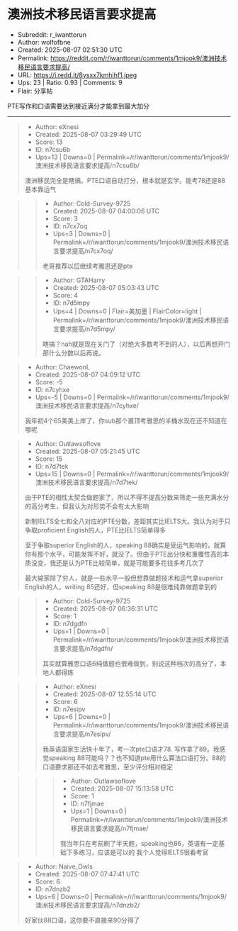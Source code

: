 # 澳洲技术移民语言要求提高

- Subreddit: r_iwanttorun
- Author: wolfofbne
- Created: 2025-08-07 02:51:30 UTC
- Permalink: https://reddit.com/r/iwanttorun/comments/1mjook9/澳洲技术移民语言要求提高/
- URL: https://i.redd.it/8ysxx7kmhihf1.jpeg
- Ups: 23 | Ratio: 0.93 | Comments: 9
- Flair: 分享帖


PTE写作和口语需要达到接近满分才能拿到最大加分


---

> - Author: eXnesi
> - Created: 2025-08-07 03:29:49 UTC
> - Score: 13
> - ID: n7csu6b
> - Ups=13 | Downs=0 | Permalink=/r/iwanttorun/comments/1mjook9/澳洲技术移民语言要求提高/n7csu6b/
>
> 澳洲移民完全是瞎搞。PTE口语自动打分，根本就是玄学。能考78还是88基本靠运气

>> - Author: Cold-Survey-9725
>> - Created: 2025-08-07 04:00:06 UTC
>> - Score: 3
>> - ID: n7cx7oq
>> - Ups=3 | Downs=0 | Permalink=/r/iwanttorun/comments/1mjook9/澳洲技术移民语言要求提高/n7cx7oq/
>>
>> 老哥推荐以后继续考雅思还是pte

>> - Author: GTAHarry
>> - Created: 2025-08-07 05:03:43 UTC
>> - Score: 4
>> - ID: n7d5mpy
>> - Ups=4 | Downs=0 | Flair=美加墨 | FlairColor=light | Permalink=/r/iwanttorun/comments/1mjook9/澳洲技术移民语言要求提高/n7d5mpy/
>>
>> 瞎搞？nah就是现在关门了（对绝大多数考不到的人），以后再想开门那什么分数以后再说。

> - Author: ChaewonL
> - Created: 2025-08-07 04:09:12 UTC
> - Score: -5
> - ID: n7cyhxe
> - Ups=-5 | Downs=0 | Permalink=/r/iwanttorun/comments/1mjook9/澳洲技术移民语言要求提高/n7cyhxe/
>
> 我年初4个65美美上岸了，你sub那个置顶考雅思的半桶水现在还不知道在哪呢

> - Author: Outlawsoflove
> - Created: 2025-08-07 05:21:45 UTC
> - Score: 15
> - ID: n7d7tek
> - Ups=15 | Downs=0 | Permalink=/r/iwanttorun/comments/1mjook9/澳洲技术移民语言要求提高/n7d7tek/
>
> 由于PTE的相性太契合做题家了，所以不得不提高分数来筛走一些充满水分的高分考生，但我认为对形势不会有太大影响
> 
> 新制IELTS全七和全八对应的PTE分数，差距其实比IELTS大。我认为对于只争取proficient English的人，PTE比IELTS简单得多
> 
> 至于争取superior English的人，speaking 88确实是受运气影响的，就算你有那个水平，可能发挥不好，就没了。但由于PTE出分快和重覆性高的本质没变，我还是认为PTE比较简单，就是可能要多花钱多考几次了
> 
> 最大输家除了穷人，就是一些水平一般但想靠做题技术和运气拿superior English的人，writing 85还好，但speaking 88是很难纯靠做题拿到的

>> - Author: Cold-Survey-9725
>> - Created: 2025-08-07 06:36:31 UTC
>> - Score: 1
>> - ID: n7dgdfn
>> - Ups=1 | Downs=0 | Permalink=/r/iwanttorun/comments/1mjook9/澳洲技术移民语言要求提高/n7dgdfn/
>>
>> 其实就算雅思口语6纯做题也很难做到，别说这种档次的高分了，本地人都得练

>> - Author: eXnesi
>> - Created: 2025-08-07 12:55:14 UTC
>> - Score: 6
>> - ID: n7esipv
>> - Ups=6 | Downs=0 | Permalink=/r/iwanttorun/comments/1mjook9/澳洲技术移民语言要求提高/n7esipv/
>>
>> 我英语国家生活快十年了，考一次pte口语才78. 写作拿了89。我感觉speaking 88可能吗？？也不知道pte用什么算法口语打分。88的口语要求那还不如去考雅思，至少评分相对稳定

>>> - Author: Outlawsoflove
>>> - Created: 2025-08-07 15:13:58 UTC
>>> - Score: 1
>>> - ID: n7fjmae
>>> - Ups=1 | Downs=0 | Permalink=/r/iwanttorun/comments/1mjook9/澳洲技术移民语言要求提高/n7fjmae/
>>>
>>> 我当年只在考前刷了半天题，speaking也86，英语有一定基础下多练习，应该是可以的
>>> 我个人觉得IELTS很看考官

> - Author: Naive_Owls
> - Created: 2025-08-07 07:47:41 UTC
> - Score: 6
> - ID: n7dnzb2
> - Ups=6 | Downs=0 | Permalink=/r/iwanttorun/comments/1mjook9/澳洲技术移民语言要求提高/n7dnzb2/
>
> 好家伙88口语，这你要不直接来90分得了
